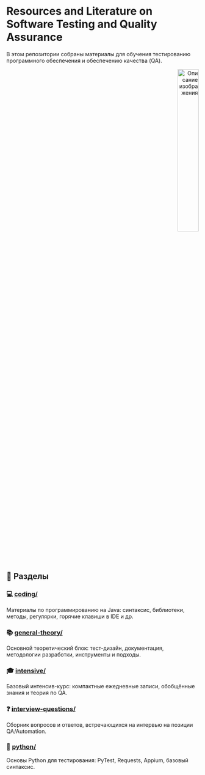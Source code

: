 # Resources and Literature on Software Testing and Quality Assurance 

В этом репозитории собраны материалы для обучения тестированию программного обеспечения и обеспечению качества (QA).

<div style="text-align: right;">
  <img src="https://i0.wp.com/cdn.onlinewebfonts.com/svg/img_277302.png" alt="Описание изображения" style="width: 33%; height: auto;">
</div>

## 📁 Разделы

### 💻 [coding/](coding/)
Материалы по программированию на Java: синтаксис, библиотеки, методы, регулярки, горячие клавиши в IDE и др.

### 📚 [general-theory/](general-theory/)
Основной теоретический блок: тест-дизайн, документация, методологии разработки, инструменты и подходы.

### 🎓 [intensive/](intensive/)
Базовый интенсив-курс: компактные ежедневные записи, обобщённые знания и теория по QA.

### ❓ [interview-questions/](interview-questions/)
Сборник вопросов и ответов, встречающихся на интервью на позиции QA/Automation.

### 🐍 [python/](python/)
Основы Python для тестирования: PyTest, Requests, Appium, базовый синтаксис.

